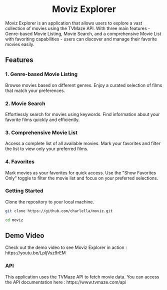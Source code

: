 <h1 align="center">
Moviz Explorer
</h1>
Moviz Explorer is an application that allows users to explore a vast collection of movies using the TVMaze API. With three main features - Genre-based Movie Listing, Movie Search, and a comprehensive Movie List with favoriting capabilities - users can discover and manage their favorite movies easily.

<h2>Features</h2>

### 1. Genre-based Movie Listing
Browse movies based on different genres. Enjoy a curated selection of films that match your preferences.

### 2. Movie Search
Effortlessly search for movies using keywords. Find information about your favorite films quickly and efficiently.

### 3. Comprehensive Movie List
Access a complete list of all available movies. Mark your favorites and filter the list to view only your preferred films.

### 4. Favorites
Mark movies as your favorites for quick access. Use the "Show Favorites Only" toggle to filter the movie list and focus on your preferred selections.

### Getting Started
Clone the repository to your local machine.

```bash
git clone https://github.com/charlella/moviz.git
```

```bash
cd moviz
```

<h2>Demo Video</h2>
Check out the demo video to see Moviz Explorer in action : https://youtu.be/LpIjVsz9rEM 

<h3>API</h3>
This application uses the TVMaze API to fetch movie data. You can access the API documentation here : https://www.tvmaze.com/api


